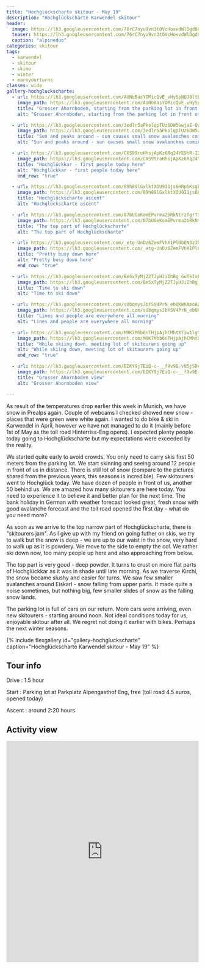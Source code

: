 ```yaml
---
title: "Hochglückscharte skitour - May 19"
description: "Hochglückscharte Karwendel skitour"
header:
  image: https://lh3.googleusercontent.com/76rC7nyu9vn3tOVcHoxvdWlDgd6KSt7Pa-UCCx-RB_wlXuqYTtkU6OiGlSjxe-MAAtOYDMFRkLJITX-i83aMGJ7AIp5rzl1QC2Y307xwUMl1rOwQYgk7cRTier3SBfGWVQCxwpBkE6Y4j0mcW1qZt7qkVji8NY2XqNvl9aOQ9LfLiDjU-tY9DgxAHypvrtVbjkW8DeAgV5WhnNULeHZPAfYZF98Q7_H5gLnAVB3S7ZaDXzuaodQjOtLxOV_tSklXayolZqucFC_wcj0q8_krvQwwzivganl7rlorI56KEL9J02RKy183SwyLkrFEj6H8NPFU2hWRneCG6fwzTAFEPvxKiRR1-qFXINXU6PxZLcuj3QHkoANMHBS0Q7RSTrZiTaZi9EZUDD1GCWNhvoF8vMzCoNJhAiqa3_H3CadH82F1NGRGKvcjvO4cwbruslNKh287z3cxezZqeJ0qXyMW5IAeouAfDpi96Wkc-J1Miujsbn023hU2m6Rm3OatsCGXVoP5PVbPPFAp1CCzktpi4Np9KkF9BCX-DoCLXfvEBfUI1b6xB0NxWm5XrEXYpqjde_LGn8KPHOzOczyXz8iSGO5BA4g3u00weMBJf1Gu_I8TYBBeMBzhcKOqqnAgM76QtVROX7yhvjlnoGpRQpW6zhcS93tFWBuNOcuT7QMnBEc9mxCr1ywpz1gA_mKfHK1OpND4l6lYtk3UKzZFEDJfLHPyZA=w2016-h1512-no
  teaser: https://lh3.googleusercontent.com/76rC7nyu9vn3tOVcHoxvdWlDgd6KSt7Pa-UCCx-RB_wlXuqYTtkU6OiGlSjxe-MAAtOYDMFRkLJITX-i83aMGJ7AIp5rzl1QC2Y307xwUMl1rOwQYgk7cRTier3SBfGWVQCxwpBkE6Y4j0mcW1qZt7qkVji8NY2XqNvl9aOQ9LfLiDjU-tY9DgxAHypvrtVbjkW8DeAgV5WhnNULeHZPAfYZF98Q7_H5gLnAVB3S7ZaDXzuaodQjOtLxOV_tSklXayolZqucFC_wcj0q8_krvQwwzivganl7rlorI56KEL9J02RKy183SwyLkrFEj6H8NPFU2hWRneCG6fwzTAFEPvxKiRR1-qFXINXU6PxZLcuj3QHkoANMHBS0Q7RSTrZiTaZi9EZUDD1GCWNhvoF8vMzCoNJhAiqa3_H3CadH82F1NGRGKvcjvO4cwbruslNKh287z3cxezZqeJ0qXyMW5IAeouAfDpi96Wkc-J1Miujsbn023hU2m6Rm3OatsCGXVoP5PVbPPFAp1CCzktpi4Np9KkF9BCX-DoCLXfvEBfUI1b6xB0NxWm5XrEXYpqjde_LGn8KPHOzOczyXz8iSGO5BA4g3u00weMBJf1Gu_I8TYBBeMBzhcKOqqnAgM76QtVROX7yhvjlnoGpRQpW6zhcS93tFWBuNOcuT7QMnBEc9mxCr1ywpz1gA_mKfHK1OpND4l6lYtk3UKzZFEDJfLHPyZA=w800-h300-no
  caption: "alpineduo"
categories: skitour
tags:
  - karwendel
  - skitour
  - skimo
  - winter
  - earnyourturns
classes: wide
gallery-hochgluckscharte:
  - url: https://lh3.googleusercontent.com/AUNbBasYDMicQvE_vHy5pNQJBltRziSJnx8cmAtDDoxR_A8TqTmFKKjXEuJYa2BPUFbySC4_SyrHRuMp8IjtbWd1077cRWF2Zp7_-5Im3ZqHElgh0JeASOOvPKMydq6IGEELNRieC-Oha951sjWoWvuJcxeOE4UXkb1km9Zt-f-lUdDlP8C4kBYo9SZ-F4BVPg5VJEb_gOslKdgTHx2wSjt4Yx6SXuOUMQ71eNzBIHueL5cWcWfHhH7g3Lfu-WiX8m1PnkSUyv8IIbgplw9_mRTNFTuwMSyLNPz3vMIMqQfWItY7GzvFyeCRalgoCI38Za65sEdrXtJAr3Zyft5ihslYd93fzxHkZ8gPuCTgzghhOWea8hbED7Id_67xbOvq5UaRUihoSYKJbV-eRx2t9xnsT8RnED_xwufDqb6Ymzsq7GWTZC2pwXgIRGW7WqVKnVqx440ItyGnA2Vhtxk4zq_f2hRgIZDBT2-rmuyzYtyKtkvVDXDhJgYl_Lhu_OAcx-DsucDPHj9kV0nv1cfwgidx5JsVBmbf-JC4c5LS1oy_snn6moZE0NhnSInasydLUvlCziVcQrfGIfVFdkESXP_Ho8pc69oxwpk_R7hUznuAmDGWRkwmEFsz2Rdyjn0lEaD7nxGBoH2cy_ZXgfY5woQGOoij4HyfqHr9r9PghijdFmUeWw6avtS4G0CQB-3CburEInB6Cu9mwrj6Jbz97EFaVw=w2016-h1124-no
    image_path: https://lh3.googleusercontent.com/AUNbBasYDMicQvE_vHy5pNQJBltRziSJnx8cmAtDDoxR_A8TqTmFKKjXEuJYa2BPUFbySC4_SyrHRuMp8IjtbWd1077cRWF2Zp7_-5Im3ZqHElgh0JeASOOvPKMydq6IGEELNRieC-Oha951sjWoWvuJcxeOE4UXkb1km9Zt-f-lUdDlP8C4kBYo9SZ-F4BVPg5VJEb_gOslKdgTHx2wSjt4Yx6SXuOUMQ71eNzBIHueL5cWcWfHhH7g3Lfu-WiX8m1PnkSUyv8IIbgplw9_mRTNFTuwMSyLNPz3vMIMqQfWItY7GzvFyeCRalgoCI38Za65sEdrXtJAr3Zyft5ihslYd93fzxHkZ8gPuCTgzghhOWea8hbED7Id_67xbOvq5UaRUihoSYKJbV-eRx2t9xnsT8RnED_xwufDqb6Ymzsq7GWTZC2pwXgIRGW7WqVKnVqx440ItyGnA2Vhtxk4zq_f2hRgIZDBT2-rmuyzYtyKtkvVDXDhJgYl_Lhu_OAcx-DsucDPHj9kV0nv1cfwgidx5JsVBmbf-JC4c5LS1oy_snn6moZE0NhnSInasydLUvlCziVcQrfGIfVFdkESXP_Ho8pc69oxwpk_R7hUznuAmDGWRkwmEFsz2Rdyjn0lEaD7nxGBoH2cy_ZXgfY5woQGOoij4HyfqHr9r9PghijdFmUeWw6avtS4G0CQB-3CburEInB6Cu9mwrj6Jbz97EFaVw=w400-h300-no
    title: "Grosser Ahornboden, starting from the parking lot in front of Alpengasthof Eng"
    alt: "Grosser Ahornboden, starting from the parking lot in front of Alpengasthof Eng"

  - url: https://lh3.googleusercontent.com/3edlr5aPkolqpTUz6DW5wwjaE-QdYOkEV4_qAlkTSxMmLiSBySPaTP7JI0Nszi3_X1P_uBbBrGu50zD7dc4_RqegUPI37lEGs-td9bMDuKn7vpaACO3iOei5yyKeilw79zBBBPL44QbO3WiqdP1pCSIDP1Ats2Cd05gvyfnRm4652EZRCRQmlh6W5ATgYtduIdsWBvHCCurf8vEG9iYAMYwYYFcLT3AzfhQrHtc_wERhMLYok9SwJio5TQfL1_9fzJK3GmNIPZSdl8fFtIqGdhnfPpfm82XpUGWe2-4hn4GSDINKaezRi20TUbM1aINVXqHANjo5w_LqGEsLH4wqvaB611EywySjLYMpTdc4vdYL-6AJLiligaP0_qHz1g3sJPLEwzsJU_fW1dP42UTJpysHOkXZaXE_ebzt0hW1EtWa3mVKN82BkLmqvEYt92mzn0UciFzwqzjYJpwAgc5e5fe5lODK5XttUuLQ5b26Vjelv3hYVNh1226G8LDC-yGbTym7aw-uIyH8BqchQsovZRWJHjDxPRtjq_thnxa3iIn2LC_LJuSP4bLxwHt5iByeoJ8-bxmammV0dAe2xvPHL6AdNyBDXsBvJQBPtDji8f_T_fYapKKgYvfx8XmO4_t9Bjd0vyxJQI_w2GViIyI-l7bt5KAvj5ZhbTERX-zRV70Nzzw_J4RYe12OoDNYsVip8FA4_GrUfgoE3fnSnIOcn7ApgA=w1156-h1540-no
    image_path: https://lh3.googleusercontent.com/3edlr5aPkolqpTUz6DW5wwjaE-QdYOkEV4_qAlkTSxMmLiSBySPaTP7JI0Nszi3_X1P_uBbBrGu50zD7dc4_RqegUPI37lEGs-td9bMDuKn7vpaACO3iOei5yyKeilw79zBBBPL44QbO3WiqdP1pCSIDP1Ats2Cd05gvyfnRm4652EZRCRQmlh6W5ATgYtduIdsWBvHCCurf8vEG9iYAMYwYYFcLT3AzfhQrHtc_wERhMLYok9SwJio5TQfL1_9fzJK3GmNIPZSdl8fFtIqGdhnfPpfm82XpUGWe2-4hn4GSDINKaezRi20TUbM1aINVXqHANjo5w_LqGEsLH4wqvaB611EywySjLYMpTdc4vdYL-6AJLiligaP0_qHz1g3sJPLEwzsJU_fW1dP42UTJpysHOkXZaXE_ebzt0hW1EtWa3mVKN82BkLmqvEYt92mzn0UciFzwqzjYJpwAgc5e5fe5lODK5XttUuLQ5b26Vjelv3hYVNh1226G8LDC-yGbTym7aw-uIyH8BqchQsovZRWJHjDxPRtjq_thnxa3iIn2LC_LJuSP4bLxwHt5iByeoJ8-bxmammV0dAe2xvPHL6AdNyBDXsBvJQBPtDji8f_T_fYapKKgYvfx8XmO4_t9Bjd0vyxJQI_w2GViIyI-l7bt5KAvj5ZhbTERX-zRV70Nzzw_J4RYe12OoDNYsVip8FA4_GrUfgoE3fnSnIOcn7ApgA=w300-h400-no
    title: "Sun and peaks around - sun causes small snow avalanches coming down later in the morning"
    alt: "Sun and peaks around - sun causes small snow avalanches coming down later in the morning"

  - url: https://lh3.googleusercontent.com/CXS99roHhsjApKz6Rq24YE5hR-I265G_DrSP_cZ6lElm8lhjhke-hdqHk51uQkwH5wUZQXEK8ZJHFd4yGB13fY69L-CfNq_sR8Cto_4K0MEL8Y8Ugxl823GkuQnA9zIRodC2p3tXuzlid4_Uu_KuwRmjHIuQjJuebd35geaE2tQBe4aDDEXwagZkdYynteVnJokS7b0lTe-yVbJKLLv2KIttufJiuYFXtmQCfuCtWmEqZbi_aqOFZie3KkOEuNNAMpVU1JWkP446XQ1MhOVGqAHh7CzqVPoABLBDqahC9kcc9sW5uQME_Fi3hHWbaFm_rc1vOj1lgW1CAPFkdhiKxHwBzeykecb8qvnOLk5Ft63fTEtltkSBuGAyiPbjBBfodBzXzQkq1mMr70MghwqFVe6nlsWSJHMvmqd0L5kGwK5njB0APx1pS0s4ovKr6M5y145T3nSbslxcTOusk19TtHf6P9LksX3U9dr4T97tUCjiX9g9tdbD913RywNaKoKQlpj4kuHSo5IbbUuok1yyqgps-KjntOkvSeqBQkbF_Q2S2yQADSHkoSwD15xMy_4BDdnrqx34CwgkoCVdmKXSrTUsKRpIM6x9i_W5ePxua2-F7IOEP-M9L5FgUu-5sYGKsvF2Imz9-fWEacV-b3r1miQRlFJ20DyKxZKSbSWhKUnTm62bpgBL5sK6TKpSC6SMQosuT_wTR9EPRQqs9ibOLOt6Lw=w600-h800-no
    image_path: https://lh3.googleusercontent.com/CXS99roHhsjApKz6Rq24YE5hR-I265G_DrSP_cZ6lElm8lhjhke-hdqHk51uQkwH5wUZQXEK8ZJHFd4yGB13fY69L-CfNq_sR8Cto_4K0MEL8Y8Ugxl823GkuQnA9zIRodC2p3tXuzlid4_Uu_KuwRmjHIuQjJuebd35geaE2tQBe4aDDEXwagZkdYynteVnJokS7b0lTe-yVbJKLLv2KIttufJiuYFXtmQCfuCtWmEqZbi_aqOFZie3KkOEuNNAMpVU1JWkP446XQ1MhOVGqAHh7CzqVPoABLBDqahC9kcc9sW5uQME_Fi3hHWbaFm_rc1vOj1lgW1CAPFkdhiKxHwBzeykecb8qvnOLk5Ft63fTEtltkSBuGAyiPbjBBfodBzXzQkq1mMr70MghwqFVe6nlsWSJHMvmqd0L5kGwK5njB0APx1pS0s4ovKr6M5y145T3nSbslxcTOusk19TtHf6P9LksX3U9dr4T97tUCjiX9g9tdbD913RywNaKoKQlpj4kuHSo5IbbUuok1yyqgps-KjntOkvSeqBQkbF_Q2S2yQADSHkoSwD15xMy_4BDdnrqx34CwgkoCVdmKXSrTUsKRpIM6x9i_W5ePxua2-F7IOEP-M9L5FgUu-5sYGKsvF2Imz9-fWEacV-b3r1miQRlFJ20DyKxZKSbSWhKUnTm62bpgBL5sK6TKpSC6SMQosuT_wTR9EPRQqs9ibOLOt6Lw=w300-h400-no
    title: "Hochglückkar - first people today here"
    alt: "Hochglückkar - first people today here"
    end_row: "true"

  - url: https://lh3.googleusercontent.com/89h89lGxlktXOU9I1js6HRpSKsgkVSNWsOv0TM7ycG1d8e5yWZYTrpBjOcHyiwn0lAlSz6XsbDulVwDiEnowbFtHQanYXf9MEJMRhP_DrtcYoF7Hw3m4HUG4kRTC3EFHUdenTZAT2F52m5DCYl7eES6fazLX8wIfE8gK4WX2GBlLyW4Bl4tV3YNXVVwuP3jkijvkyraQItAOudXKaqaSmzGwnsI4kzM_0axTYpyKgubdMDr10NHBg2DKf1flgT73lMGL0hGGP-o6WervCpiTGooKS36xuNTT1r7BuEQJ_1eVf4ekMJdCuIphYPv7cI9gA6IDvsaQGvIWD4FWRIAzuVF2vrhKq5idGdIXhvBuzKTsN8F9cSoUnhDELTe9JpAdXj5_6W7fFmFs5KuJ04uDd_8eeop4oey8qZ1YI_9F8MpA_0HmnIvcvpP9q6dgsDjGM1HxLFCK4g3k495ySrUD7jk0m7XXrnxSl-K_aHnf84XfNJQ8wXRNpTRMf_CluH1wIWgP7ANf4w__GOOuFVTMKkiKzBIQppcZ9tu6kk8MM_xmdH_vx_T6PZy9QxxhbKHEs7Aw9l0HO0SzmW89COShaOFcriDjI31DZNN8q5Hr-ZR17X8DEF2muKBeCVJvlqy9Te6EtKMa9fR3dsNpMAFdj0zFJTizYYDsoKSZ1WO-zobBKWsgusuqW_WnSv65dLn8ICzDfv5ysXd_7zCATtbhZ2TABQ=w1156-h1540-no
    image_path: https://lh3.googleusercontent.com/89h89lGxlktXOU9I1js6HRpSKsgkVSNWsOv0TM7ycG1d8e5yWZYTrpBjOcHyiwn0lAlSz6XsbDulVwDiEnowbFtHQanYXf9MEJMRhP_DrtcYoF7Hw3m4HUG4kRTC3EFHUdenTZAT2F52m5DCYl7eES6fazLX8wIfE8gK4WX2GBlLyW4Bl4tV3YNXVVwuP3jkijvkyraQItAOudXKaqaSmzGwnsI4kzM_0axTYpyKgubdMDr10NHBg2DKf1flgT73lMGL0hGGP-o6WervCpiTGooKS36xuNTT1r7BuEQJ_1eVf4ekMJdCuIphYPv7cI9gA6IDvsaQGvIWD4FWRIAzuVF2vrhKq5idGdIXhvBuzKTsN8F9cSoUnhDELTe9JpAdXj5_6W7fFmFs5KuJ04uDd_8eeop4oey8qZ1YI_9F8MpA_0HmnIvcvpP9q6dgsDjGM1HxLFCK4g3k495ySrUD7jk0m7XXrnxSl-K_aHnf84XfNJQ8wXRNpTRMf_CluH1wIWgP7ANf4w__GOOuFVTMKkiKzBIQppcZ9tu6kk8MM_xmdH_vx_T6PZy9QxxhbKHEs7Aw9l0HO0SzmW89COShaOFcriDjI31DZNN8q5Hr-ZR17X8DEF2muKBeCVJvlqy9Te6EtKMa9fR3dsNpMAFdj0zFJTizYYDsoKSZ1WO-zobBKWsgusuqW_WnSv65dLn8ICzDfv5ysXd_7zCATtbhZ2TABQ=w300-h400-no
    title: "Hochglückscharte ascent"
    alt: "Hochglückscharte ascent"

  - url: https://lh3.googleusercontent.com/87bUGeKomEPvrma2bRkNtrzfgrTI63tUb3dfxN1fw-PqPR8E1vO5ObEGsdm7Qzojf2O9JarpkAa7KeET50UxTmM5AsKhMqM1PW7FTXHMK6KQ6lfYeXBVrbx8AHcfcwEnJ3TxVFtKq9j5Mbjyo3mPf8BOvEp9O3lDYtpXDFsXTQIl2Hg7eYigd9vvo_tGiTOWh-5411s3R9kfiqCnY7Xny3r2s8jOWyx6s_St_Ps-WrV_59d94d9tKMicEAtNgCjn8M1gMKkKCJAGj1YlyKNwIGp3Z4ypSmhPU78IGlkvE9suxVTIS59D2tblmU_vjSz_vazishXzzW8mgbe8Mz4xeG59onYI3bDeaQkKLPVtE806tiV_z1EKaYf3mrxuMtNRiP9qLz9QXUPzpG7fKe7OOV4sA5dUztBhN_jI9mpun5XP7UfYPx8VJY-O2lxTSek2romrBQum5k6CvesrtljVlqV4icennUeqrUYt8l3sq3XXFHtNMgmnuLrrEYeSRA56CdI6i89zn8oQEWRbZJs47O9J_flWlGkiHZ98lwsIKvxsK_g67suP_v_j3dtkTqc80Q1T9TaJ_KcogJk1x182yOB5bnnBz2V7b9O52o81V-3oFRHMRbac9hmRDHtlFUkDmPAt3V_ZRKiXNYdxo5W6FWhumyFx6s0Lqik3b2gAhmXNMDDts-G5LQgmyX9hwS6oxn_tOYxFDkVe3Z5RRNAQXb0GNw=w2016-h1512-no
    image_path: https://lh3.googleusercontent.com/87bUGeKomEPvrma2bRkNtrzfgrTI63tUb3dfxN1fw-PqPR8E1vO5ObEGsdm7Qzojf2O9JarpkAa7KeET50UxTmM5AsKhMqM1PW7FTXHMK6KQ6lfYeXBVrbx8AHcfcwEnJ3TxVFtKq9j5Mbjyo3mPf8BOvEp9O3lDYtpXDFsXTQIl2Hg7eYigd9vvo_tGiTOWh-5411s3R9kfiqCnY7Xny3r2s8jOWyx6s_St_Ps-WrV_59d94d9tKMicEAtNgCjn8M1gMKkKCJAGj1YlyKNwIGp3Z4ypSmhPU78IGlkvE9suxVTIS59D2tblmU_vjSz_vazishXzzW8mgbe8Mz4xeG59onYI3bDeaQkKLPVtE806tiV_z1EKaYf3mrxuMtNRiP9qLz9QXUPzpG7fKe7OOV4sA5dUztBhN_jI9mpun5XP7UfYPx8VJY-O2lxTSek2romrBQum5k6CvesrtljVlqV4icennUeqrUYt8l3sq3XXFHtNMgmnuLrrEYeSRA56CdI6i89zn8oQEWRbZJs47O9J_flWlGkiHZ98lwsIKvxsK_g67suP_v_j3dtkTqc80Q1T9TaJ_KcogJk1x182yOB5bnnBz2V7b9O52o81V-3oFRHMRbac9hmRDHtlFUkDmPAt3V_ZRKiXNYdxo5W6FWhumyFx6s0Lqik3b2gAhmXNMDDts-G5LQgmyX9hwS6oxn_tOYxFDkVe3Z5RRNAQXb0GNw=w400-h300-no
    title: "The top part of Hochglückscharte"
    alt: "The top part of Hochglückscharte"

  - url: https://lh3.googleusercontent.com/_etg-UnDz6ZemFVhX1Pl0bEN3zJDFqBPJKbSFke2yE0J2lGm3NAXzwTYMkMuAKfzuxtPFrC8cL98dZhM4ZlSUe4gIFGZscRZqeHzWr3gBzZHKRsuet4yP9XzZWjUdqKbDg8_d8kkkJ_1ksEi9yF0Jp7pI-eyClv2DlAGT4_ivrVd4txnmN4VaKxFhYXlEInfUA5PdfXkSJh7oACQkekuYwDqM_v4p74sKXas2lWVNWws3Lyt9ufF1JvAqUnf8toxfMC4fBlMC5abmSFJgrpXSAAQtNo9JEoO7cMPr2K4T0IWwRL0G3GELNNlP1xx9j02Y-pPrXdMOyqJdVpBOoBaZyN3NG0lJt-E-OJQrnKm-TixmNFL4rnDLkNMH_vLgYpsBw2mnIt6x-yfQ1FWIHeZV8DyPI531HV-Z5fPjVb2KuRUzid6KFgJb3mCODAFVNysje_TJZr_yT0VIDzvKE2A_0BYp-hABz4S1lf64pST7P7QO-7NdQOiqsFN7bO3gAEsAsth2EwvOl_saaRkWarkFlpnjrA2xhwzLWbjnUR6GxLegq1EOmle3ks4st2gfRb2xzS7yHRd4Om9T98vdOzNKmRggrGBgDtUCRo06hrMid2iDODYcUAvxGZJ01IxYwWu0Z3rVh_hHcjzUKxQNsiXYxbfdCrKBHdkxVlH-3iImKMxz9YEwKuZofiBjfiMjUVI06GA4LW17xfZMLZ7vZRFwBo7jA=w1156-h1540-no
    image_path: https://lh3.googleusercontent.com/_etg-UnDz6ZemFVhX1Pl0bEN3zJDFqBPJKbSFke2yE0J2lGm3NAXzwTYMkMuAKfzuxtPFrC8cL98dZhM4ZlSUe4gIFGZscRZqeHzWr3gBzZHKRsuet4yP9XzZWjUdqKbDg8_d8kkkJ_1ksEi9yF0Jp7pI-eyClv2DlAGT4_ivrVd4txnmN4VaKxFhYXlEInfUA5PdfXkSJh7oACQkekuYwDqM_v4p74sKXas2lWVNWws3Lyt9ufF1JvAqUnf8toxfMC4fBlMC5abmSFJgrpXSAAQtNo9JEoO7cMPr2K4T0IWwRL0G3GELNNlP1xx9j02Y-pPrXdMOyqJdVpBOoBaZyN3NG0lJt-E-OJQrnKm-TixmNFL4rnDLkNMH_vLgYpsBw2mnIt6x-yfQ1FWIHeZV8DyPI531HV-Z5fPjVb2KuRUzid6KFgJb3mCODAFVNysje_TJZr_yT0VIDzvKE2A_0BYp-hABz4S1lf64pST7P7QO-7NdQOiqsFN7bO3gAEsAsth2EwvOl_saaRkWarkFlpnjrA2xhwzLWbjnUR6GxLegq1EOmle3ks4st2gfRb2xzS7yHRd4Om9T98vdOzNKmRggrGBgDtUCRo06hrMid2iDODYcUAvxGZJ01IxYwWu0Z3rVh_hHcjzUKxQNsiXYxbfdCrKBHdkxVlH-3iImKMxz9YEwKuZofiBjfiMjUVI06GA4LW17xfZMLZ7vZRFwBo7jA=w300-h400-no
    title: "Pretty busy down here"
    alt: "Pretty busy down here"
    end_row: "true"

  - url: https://lh3.googleusercontent.com/BeSxTyMjZ2TJyHJiIhBg_GuTkIxFk_dsRkFRqCtrAHsVggRFO_IcUI5G-B00YiW8YZLUkCX0ZBRFq5Y_ltpOqf9lX4pBZk05sGshutRZkVN9A20PXJZ9dcRNgrlihG4S0tGq0Emkjbr5tScj1CvTRQnMiPhH3NwT4ZNTkHuAUNOlTwwd9WS_RBGKNSvl20havjtuY4qGYiyg4ZL0c2ajVyxUPQ20N_8vI6TBI9ruO4DrXAEDtY5pz69aZYRkeQVAEbJWFy8vedluL2lTo3D9qotp0t4MfdRBPE-FmsZypf5j5IljJvIDmb6jZCXO7r9oIvrtBi49_6Z_w93XfjAIQS6KFRYd9iyG2tLCZdsMqItiM-HCutR_49GzIey6hbDWQv_aGEPwjXAiL75TzNP4cP4-P9hL5ZiWpYNY1l5L1tsFb2VEa9KbGuSAm2yyXb4uedzL_1E2ZldfsD6O7sdyjZecCO4NnYFjq9cRGVlHQPLs1mctAAnGwltjWiu3NjrZX8-MfZc-HTZf_l8qQXjJ--fuwbltVSMUzwVwV6lC8UaAxT5a2I9iDP1X1XtVa02IC1E1WaJ7JYB-Lixu9ymMrHH8zchj_p3Zn4x1uqi5u7sX72VcAUBfdLBxDRUpJarOhCCfqDFV62unOKa-em9im02FSB0RUEKG2X12g5YYIDTIEV9CD-XKzAW1wPTRKEu1oG4gSXPb2jI1Oi-VuKt3s-k7jw=w600-h800-no
    image_path: https://lh3.googleusercontent.com/BeSxTyMjZ2TJyHJiIhBg_GuTkIxFk_dsRkFRqCtrAHsVggRFO_IcUI5G-B00YiW8YZLUkCX0ZBRFq5Y_ltpOqf9lX4pBZk05sGshutRZkVN9A20PXJZ9dcRNgrlihG4S0tGq0Emkjbr5tScj1CvTRQnMiPhH3NwT4ZNTkHuAUNOlTwwd9WS_RBGKNSvl20havjtuY4qGYiyg4ZL0c2ajVyxUPQ20N_8vI6TBI9ruO4DrXAEDtY5pz69aZYRkeQVAEbJWFy8vedluL2lTo3D9qotp0t4MfdRBPE-FmsZypf5j5IljJvIDmb6jZCXO7r9oIvrtBi49_6Z_w93XfjAIQS6KFRYd9iyG2tLCZdsMqItiM-HCutR_49GzIey6hbDWQv_aGEPwjXAiL75TzNP4cP4-P9hL5ZiWpYNY1l5L1tsFb2VEa9KbGuSAm2yyXb4uedzL_1E2ZldfsD6O7sdyjZecCO4NnYFjq9cRGVlHQPLs1mctAAnGwltjWiu3NjrZX8-MfZc-HTZf_l8qQXjJ--fuwbltVSMUzwVwV6lC8UaAxT5a2I9iDP1X1XtVa02IC1E1WaJ7JYB-Lixu9ymMrHH8zchj_p3Zn4x1uqi5u7sX72VcAUBfdLBxDRUpJarOhCCfqDFV62unOKa-em9im02FSB0RUEKG2X12g5YYIDTIEV9CD-XKzAW1wPTRKEu1oG4gSXPb2jI1Oi-VuKt3s-k7jw=w300-h400-no
    title: "Time to ski down"
    alt: "Time to ski down"

  - url: https://lh3.googleusercontent.com/sUbqmysJbYSV4PrN_ebQKWKAmoA2rVyZC0TjRzgFll92axL1G_UKpQflhm60Tck4v2CwUK1rdv0Q4z3fcPuxAPxzI17BnzTK-cHmclgvj_08rgYY1FW_O91yI5ZS_IRsI30cohwAvSMVK7ADLA7BHQKMjY_LELl2cIQOta25fz9BUW54PGsCFfgYu_ElLJb_Fa5ClJroC1yrSU0aa-oJf1mW33-ffxwcHKdkNOEycAV-J4sSurZjKnnt9c47fCVXx9GgNx87ROHEEocGjjR9y3iRycY5CKdXvuwJc8Jd0sujjxXezfopWpz8-NiKrcRu1cjpIE_Hqg80PPRR3fzUxGcYmQc_WeI-h-Hrk2FaY5C3X5q0TNKbBl7CZU9MS6wlvbTort4DSjt7VVynpvrflFSZCZb9gWc4jHfjmDf3gMTyRhXaWQunYJYfMQWenQXFzqcQuVsTPd3WvcLbcztPRUvDquH2i8utWHMCbIBc61agYMZeffX-DFMhBtQPsFX_l8d2JTH6zEZLEcDz9JWfCjDevH1X9n2rap5O2tNzdlr9olt4POT4JDVpC1ujZzSPVuVUN42M7I_BuK337SxBXbnaqG5CVW5g_dGAhRyZgrkQg6OaqpmgwYedQvBXS_B8DGKuIVfwX3fyDi8SS2p_YNxAT-EEwx_Ezp_OZ3niPnvx09EkKSTKSBEax3xsX7h9unTxlKikjsKfwonkUqqJq37WtA=w2054-h1542-no
    image_path: https://lh3.googleusercontent.com/sUbqmysJbYSV4PrN_ebQKWKAmoA2rVyZC0TjRzgFll92axL1G_UKpQflhm60Tck4v2CwUK1rdv0Q4z3fcPuxAPxzI17BnzTK-cHmclgvj_08rgYY1FW_O91yI5ZS_IRsI30cohwAvSMVK7ADLA7BHQKMjY_LELl2cIQOta25fz9BUW54PGsCFfgYu_ElLJb_Fa5ClJroC1yrSU0aa-oJf1mW33-ffxwcHKdkNOEycAV-J4sSurZjKnnt9c47fCVXx9GgNx87ROHEEocGjjR9y3iRycY5CKdXvuwJc8Jd0sujjxXezfopWpz8-NiKrcRu1cjpIE_Hqg80PPRR3fzUxGcYmQc_WeI-h-Hrk2FaY5C3X5q0TNKbBl7CZU9MS6wlvbTort4DSjt7VVynpvrflFSZCZb9gWc4jHfjmDf3gMTyRhXaWQunYJYfMQWenQXFzqcQuVsTPd3WvcLbcztPRUvDquH2i8utWHMCbIBc61agYMZeffX-DFMhBtQPsFX_l8d2JTH6zEZLEcDz9JWfCjDevH1X9n2rap5O2tNzdlr9olt4POT4JDVpC1ujZzSPVuVUN42M7I_BuK337SxBXbnaqG5CVW5g_dGAhRyZgrkQg6OaqpmgwYedQvBXS_B8DGKuIVfwX3fyDi8SS2p_YNxAT-EEwx_Ezp_OZ3niPnvx09EkKSTKSBEax3xsX7h9unTxlKikjsKfwonkUqqJq37WtA=w400-h300-no
    title: "Lines and people are everywhere all morning"
    alt: "Lines and people are everywhere all morning"

  - url: https://lh3.googleusercontent.com/M9K7Mhb6nTHjpAjhCMhtXTSw1lgSqdyNagl0qtS0-CAZQGbj_-dpmmRrww08PzgKHDIr5os09dk2gOOpYrp2PGSdALk6mxxL2HeIQnj7zAIYORtS8Xsaz_gI3b9iQZ4gB0MN6ato02AOAU4AwCvetmRyqG3zj83GDRqRk2Gbld0mjzm7dL8M-So7adh44gjIvlhuksC9_NM4Dc_Z5oWBeUkQwY03U8LgrBJM89lQqN_oq7n_1B6rAlKFxAZ4XbswEj3lZ6OsV6wi_Yqwr0aNHKCUlFakONg6DiadfkZXuXjUIZiyhBLbKhqXwppkFFxCumWi3E5AcLjvBqDGx9iEp0MLlVkdorbroOW1DdbEhY-FpT_bh4m7cc22_50J4zCJqHC0uxkuoJV4AV-9zZV459l6Qdbh8KJ9WAQWcpOOHCRttPuhpDNOA_thYsFedrT3crKl8WekbJ_hDz5illu0-PFtJvPyK4ZoQ_njMXSqF3T767wjY2lck1isZkNavim8T6kjYmFOB2il-2MZ4eR4mO43DWmVOn_C1Y_DKnriMEKsdGxCmfFMWoabpLzsY2WANYt15q0lrNjqLkp0uaiHBaGUIs6a7npyRd3cbfwFQPRuSL7OACEWR06R0eIsa_cZg9lhaPIuQ_aKOK0-CDNR46gz_smt2JHE21tuQHAto54TPTZpT7uPafK34opJSQgDaZPdsv9xPeOIP1S8AdYspLNQnQ=w2054-h1542-no
    image_path: https://lh3.googleusercontent.com/M9K7Mhb6nTHjpAjhCMhtXTSw1lgSqdyNagl0qtS0-CAZQGbj_-dpmmRrww08PzgKHDIr5os09dk2gOOpYrp2PGSdALk6mxxL2HeIQnj7zAIYORtS8Xsaz_gI3b9iQZ4gB0MN6ato02AOAU4AwCvetmRyqG3zj83GDRqRk2Gbld0mjzm7dL8M-So7adh44gjIvlhuksC9_NM4Dc_Z5oWBeUkQwY03U8LgrBJM89lQqN_oq7n_1B6rAlKFxAZ4XbswEj3lZ6OsV6wi_Yqwr0aNHKCUlFakONg6DiadfkZXuXjUIZiyhBLbKhqXwppkFFxCumWi3E5AcLjvBqDGx9iEp0MLlVkdorbroOW1DdbEhY-FpT_bh4m7cc22_50J4zCJqHC0uxkuoJV4AV-9zZV459l6Qdbh8KJ9WAQWcpOOHCRttPuhpDNOA_thYsFedrT3crKl8WekbJ_hDz5illu0-PFtJvPyK4ZoQ_njMXSqF3T767wjY2lck1isZkNavim8T6kjYmFOB2il-2MZ4eR4mO43DWmVOn_C1Y_DKnriMEKsdGxCmfFMWoabpLzsY2WANYt15q0lrNjqLkp0uaiHBaGUIs6a7npyRd3cbfwFQPRuSL7OACEWR06R0eIsa_cZg9lhaPIuQ_aKOK0-CDNR46gz_smt2JHE21tuQHAto54TPTZpT7uPafK34opJSQgDaZPdsv9xPeOIP1S8AdYspLNQnQ=w400-h300-no
    title: "While skiing down, meeting lot of skitourers going up"
    alt: "While skiing down, meeting lot of skitourers going up"
    end_row: "true"

  - url: https://lh3.googleusercontent.com/EIKY9j7EiQ-c-__f9v9E-v05jSDv83MmQUpwDvj6qAx3jx-CD1nl_1rQs5dE85hSJVu4XzAQkJ7uYtJiwFUc_utj8pcGQoiZrp-vmhQe5YdLrPMPfy1uAj73wOjzb5PyxRTVzscdBLi8DxXt77CuDugLQ4WDY6VQ_a3f2LL-KBNFPW0_k65KDDfeSfcdgvhg5QqQ_b0JrcUAUs4kjpmNU_GbRW4U_v9Y3vOMMrYZMD-07Ak2_Is3Sn3qhjRccYv3UbvhaI3I4-OEkQjxOz1-XmBLAPxSXEgHav6NF6zTL_qLPTDMMZ4L100obLD2SgCtVQkwvjNfgtQz8NHq4njx6wehho8_FLJ_nZgLdBSh5dmIDPdGgT2Zgc3U4X-Nlf3bkKliXnDwQmTlp0n1CGC2UZpD5pWPn82nfMvyLb7AoQ0KHGwF7zEchoFTe7eMlN2zTlYefsnwid9qLbIBk1nmD0hb8mJAzeIFcGhrLkUcTvS6TQFQ0wo4JKB5wt-14eH8yG2BSCpA8Z5s19oAUR45WIWaSQo-vATfRdpw8nJbEOrFCZwPWVAMEK9WW4BAgXdeK-yniZkeyG0t5rD6zy28xatzyj7f6mZhx_164e7RrxDVZh88UrzH5fjFJFzJ3b5GRczHJLy-6MVG3EUE3mOFzt3mHI74_ag2CtIMUI6U6On6bVQd4I9TbiBl-3KE0DAzV2XamKqCwsT_gh21dkD__sOFBQ=w800-h600-no
    image_path: https://lh3.googleusercontent.com/EIKY9j7EiQ-c-__f9v9E-v05jSDv83MmQUpwDvj6qAx3jx-CD1nl_1rQs5dE85hSJVu4XzAQkJ7uYtJiwFUc_utj8pcGQoiZrp-vmhQe5YdLrPMPfy1uAj73wOjzb5PyxRTVzscdBLi8DxXt77CuDugLQ4WDY6VQ_a3f2LL-KBNFPW0_k65KDDfeSfcdgvhg5QqQ_b0JrcUAUs4kjpmNU_GbRW4U_v9Y3vOMMrYZMD-07Ak2_Is3Sn3qhjRccYv3UbvhaI3I4-OEkQjxOz1-XmBLAPxSXEgHav6NF6zTL_qLPTDMMZ4L100obLD2SgCtVQkwvjNfgtQz8NHq4njx6wehho8_FLJ_nZgLdBSh5dmIDPdGgT2Zgc3U4X-Nlf3bkKliXnDwQmTlp0n1CGC2UZpD5pWPn82nfMvyLb7AoQ0KHGwF7zEchoFTe7eMlN2zTlYefsnwid9qLbIBk1nmD0hb8mJAzeIFcGhrLkUcTvS6TQFQ0wo4JKB5wt-14eH8yG2BSCpA8Z5s19oAUR45WIWaSQo-vATfRdpw8nJbEOrFCZwPWVAMEK9WW4BAgXdeK-yniZkeyG0t5rD6zy28xatzyj7f6mZhx_164e7RrxDVZh88UrzH5fjFJFzJ3b5GRczHJLy-6MVG3EUE3mOFzt3mHI74_ag2CtIMUI6U6On6bVQd4I9TbiBl-3KE0DAzV2XamKqCwsT_gh21dkD__sOFBQ=w400-h300-no
    title: "Grosser Ahornboden view"
    alt: "Grosser Ahornboden view"

---
```


As result of the temperatures drop earlier this week in Munich, we have snow in Prealps again. Couple of webcams I checked showed new snow - places that were green were white again. I wanted to do bike & ski in Karwendel in April, however we have not managed to do it (mainly before 1st of May as the toll road Hinterriss-Eng opens). I expected plenty people today going to Hochglückscharte but my expectations were exceeded by the reality.

We started quite early to avoid crowds. You only need to carry skis first 50 meters from the parking lot. We start skinning and seeing around 12 people in front of us in distance. There is still lot of snow (compare to the pictures shared from the previous years, this seasons is incredible). Few skitourers went to Hochglück today. We have dozen of people in front of us, another 50 behind us. We are amazed how many skitourers are here today. You need to experience it to believe it and better plan for the next time. The bank holiday in German with weather forecast looked great, fresh snow with good avalanche forecast and the toll road opened the first day - what do you need more?

As soon as we arrive to the top narrow part of Hochglückscharte, there is "skitourers jam". As I give up with my friend on going futher on skis, we try to walk but the snow is deep - we are up to our waist in the snow, very hard to walk up as it is powdery. We move to the side to empty the col. We rather ski down now, too many people up here and also approaching from below.

The top part is very good - deep powder. It turns to crust on more flat parts of Hochglückkar as it was in shade until late morning. As we traverse Kirchl, the snow became slushy and easier for turns. We saw few smaller avalanches around Eiskarl - snow falling from upper parts. It made quite a noise sometimes, but nothing big, few smaller slides of snow as the falling snow lands. 

The parking lot is full of cars on our return. More cars were arriving, even new skitourers - starting around noon. Not ideal conditions today for us, enjoyable skitour after all. We regret not doing it earlier with bikes. Perhaps the next winter seasons.

{% include flexgallery id="gallery-hochgluckscharte" caption="Hochglückscharte Karwendel skitour  - May 19" %}

## Tour info

Drive
: 1.5 hour

Start
: Parking lot at Parkplatz Alpengasthof Eng, free (toll road 4.5 euros, opened today)


Ascent
: around 2:20 hours

## Activity view

<iframe src="https://www.komoot.com/tour/65083703/embed?profile=1" width="100%" height="580" frameborder="0" scrolling="no"></iframe>
